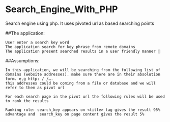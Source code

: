 # Search_Engine_With_PHP
Search engine using php. It uses pivoted url as based searching points

##The application:

    User enter a search key word
    The application search for key phrase from remote domains
    The application present searched results in a user friendly manner 🙂

##Assumptions:

    In this application, we will be searching from the following list of domains (website addresses). make sure there are in their absolution form. e,g http: / /….
    this addresses could be coming from a file or database and we will refer to them as pivot url

    For each search page in the pivot url the following rules will be used to rank the results

    Ranking rule: search_key appears on <title> tag gives the result 95% advantage and  search_key on page content gives the result 5%
